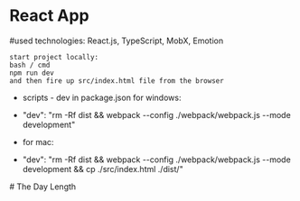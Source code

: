 # React App

#used technologies: React.js, TypeScript, MobX, Emotion

```
start project locally:
bash / cmd
npm run dev
and then fire up src/index.html file from the browser
```

* scripts - dev in package.json for windows:
* "dev": "rm -Rf dist && webpack --config ./webpack/webpack.js --mode development"

* for mac:
* "dev": "rm -Rf dist && webpack --config ./webpack/webpack.js --mode development && cp ./src/index.html ./dist/"

<!-- User commits change settings:

git config user.email "email@example.com"

Confirm that you have set the email address correctly in Git:
git config user.email
email@example.com --># The Day Length